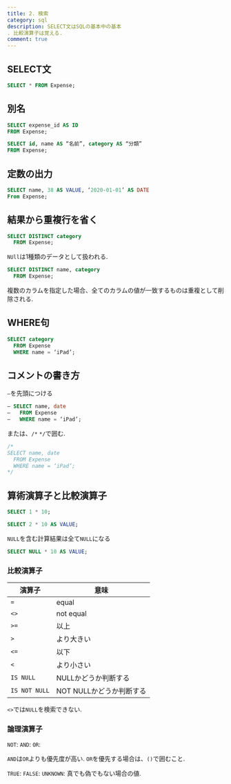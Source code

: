 ```yaml
---
title: 2. 検索
category: sql
description: SELECT文はSQLの基本中の基本
. 比較演算子は覚える.  
comment: true
---
```


## SELECT文
```sql
SELECT * FROM Expense;
```


## 別名
```sql
SELECT expense_id AS ID
FROM Expense;
```

```sql
SELECT id, name AS “名前”, category AS “分類”
FROM Expense;
```

## 定数の出力
```sql
SELECT name, 38 AS VALUE, ‘2020-01-01’ AS DATE
From Expense;
```

## 結果から重複行を省く
```sql
SELECT DISTINCT category
  FROM Expense;
``` 

`NUll`は1種類のデータとして扱われる.


```sql
SELECT DISTINCT name, category
  FROM Expense;
```
 
複数のカラムを指定した場合、全てのカラムの値が一致するものは重複として削除される.

## WHERE句
```sql
SELECT category
  FROM Expense
  WHERE name = ‘iPad’;
```

## コメントの書き方
`—`を先頭につける

```sql
— SELECT name, date
—   FROM Expense
—   WHERE name = ‘iPad’;
```

または、`/*` `*/`で囲む.
```sql
/*
SELECT name, date
  FROM Expense
  WHERE name = ‘iPad’;
*/
```

## 算術演算子と比較演算子
```sql
SELECT 1 * 10;
```

```sql
SELECT 2 * 10 AS VALUE;
```

`NULL`を含む計算結果は全て`NULL`になる

```sql
SELECT NULL * 10 AS VALUE;
```

### 比較演算子

|演算子|意味|
|---|---|
|`=`| equal |
|`<>`| not equal |
|`>=`| 以上 |
|`>`| より大きい |
|`<=`| 以下 |
|`<`| より小さい |
|`IS NULL`|NULLかどうか判断する|
|`IS NOT NULL`| NOT NULLかどうか判断する |

`<>`では`NULL`を検索できない.

### 論理演算子
`NOT`:
`AND`:
`OR`:

`AND`は`OR`よりも優先度が高い.
`OR`を優先する場合は、`()`で囲むこと.

`TRUE`:
`FALSE`:
`UNKNOWN`: 真でも偽でもない場合の値.


